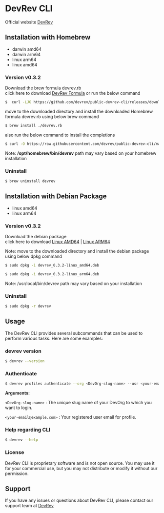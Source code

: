 # DevRev CLI
Official website <a href="https://devrev.ai">DevRev</a>

## Installation with Homebrew
- darwin amd64
- darwin arm64
- linux arm64
- linux amd64
### Version v0.3.2 <br>
Download the brew formula devrev.rb<br>
click here to download <a href="https://github.com/devrev/public-devrev-cli/releases/download/v0.3.2/devrev.rb">DevRev Formula</a> or run the below command
```bash
$  curl -LJO https://github.com/devrev/public-devrev-cli/releases/download/v0.3.2/devrev.rb
```
move to the downloaded directory and install the downloaded Homebrew formula devrev.rb using below brew command
```bash
$ brew install ./devrev.rb
``` 
also run the below command to install the completions
```bash
$ curl -O https://raw.githubusercontent.com/devrev/public-devrev-cli/main/install_completions.sh && sh install_completions.sh /opt/homebrew/bin/devrev
``` 
Note: <b>/opt/homebrew/bin/devrev</b> path may vary based on your homebrew installation
### Uninstall
```bash
$ brew uninstall devrev
```
## Installation with Debian Package
- linux amd64
- linux arm64
### Version v0.3.2 <br>
Download the debian package<br>
click here to download <a href="https://github.com/devrev/public-devrev-cli/releases/download/v0.3.2/devrev_0.3.2-linux_amd64.deb">Linux AMD64</a> 
| <a href="https://github.com/devrev/public-devrev-cli/releases/download/v0.3.2/devrev_0.3.2-linux_arm64.deb">Linux ARM64</a> <br>

Note: move to the downloaded directory and install the debian package using below dpkg command
```bash
$ sudo dpkg -i devrev_0.3.2-linux_amd64.deb
``` 
```bash
$ sudo dpkg -i devrev_0.3.2-linux_arm64.deb
``` 
Note: /usr/local/bin/devrev path may vary based on your installation
### Uninstall
```bash
$ sudo dpkg -r devrev
```
## Usage
The DevRev CLI provides several subcommands that can be used to perform various tasks. Here are some examples:

### devrev version
```bash
$ devrev --version
```

### Authenticate

```bash
$ devrev profiles authenticate --org <DevOrg-slug-name> --usr <your-email@example.com>
``` 
**Arguments:**

`<DevOrg-slug-name>` : The unique slug name of your DevOrg to which you want to login.

`<your-email@example.com>` : Your registered user email for profile.

### Help regarding CLI
```bash
$ devrev --help
```

### License

DevRev CLI is proprietary software and is not open source. You may use it for your commercial use, but you may not distribute or modify it without our permission.

## Support
If you have any issues or questions about DevRev CLI, please contact our support team at <a href="https://devrev.ai">DevRev</a>
